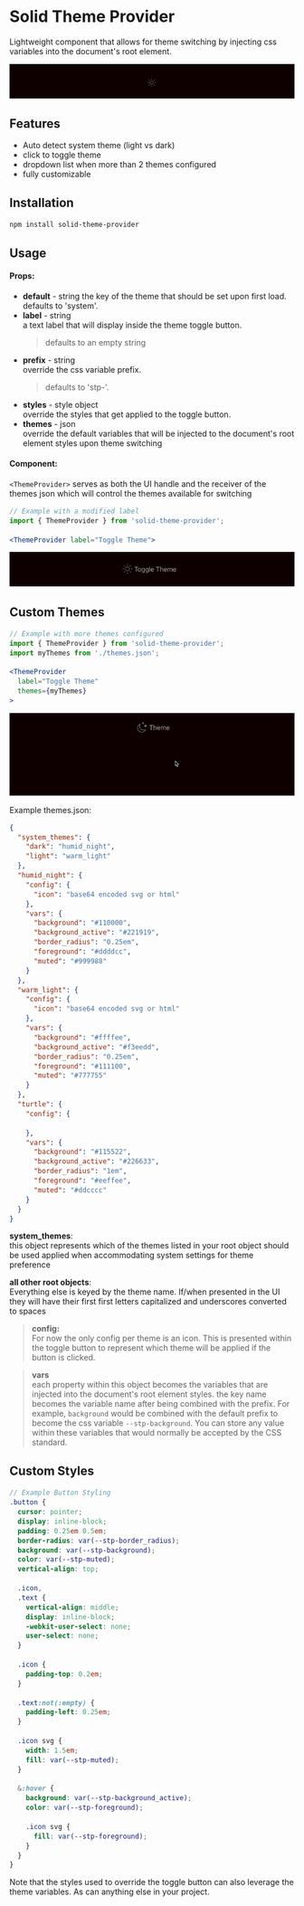 # Solid Theme Provider

Lightweight component that allows for theme switching by injecting css variables into the document's root element.

![Example of UI with no configuration](https://github.com/gnomical/solid-theme-provider/blob/assets/minimum_ui.gif?raw=true)

## Features

- Auto detect system theme (light vs dark)
- click to toggle theme
- dropdown list when more than 2 themes configured
- fully customizable

## Installation

```bash
npm install solid-theme-provider
```

## Usage

#### Props:

- **default** - string
  the key of the theme that should be set upon first load. defaults to 'system'.
- **label** - string  
  a text label that will display inside the theme toggle button.
  > defaults to an empty string
- **prefix** - string  
  override the css variable prefix. 
  > defaults to 'stp-'.
- **styles** - style object  
  override the styles that get applied to the toggle button.
- **themes** - json  
  override the default variables that will be injected to the document's root element styles upon theme switching

#### Component:

`<ThemeProvider>` serves as both the UI handle and the receiver of the themes json which will control the themes available for switching

```jsx
// Example with a modified label
import { ThemeProvider } from 'solid-theme-provider';

<ThemeProvider label="Toggle Theme">
```

![Example of UI with custom label](https://github.com/gnomical/solid-theme-provider/blob/assets/label_ui.gif?raw=true)

## Custom Themes

```jsx
// Example with more themes configured
import { ThemeProvider } from 'solid-theme-provider';
import myThemes from './themes.json';

<ThemeProvider 
  label="Toggle Theme"
  themes={myThemes}
>
```

![Example of UI with custom label](https://github.com/gnomical/solid-theme-provider/blob/assets/dropdown_ui.gif?raw=true)

Example themes.json:

```json
{
  "system_themes": {
    "dark": "humid_night",
    "light": "warm_light"
  },
  "humid_night": {
    "config": {
      "icon": "base64 encoded svg or html"
    },
    "vars": {
      "background": "#110000",
      "background_active": "#221919",
      "border_radius": "0.25em",
      "foreground": "#ddddcc",
      "muted": "#999988"
    }
  },
  "warm_light": {
    "config": {
      "icon": "base64 encoded svg or html"
    },
    "vars": {
      "background": "#ffffee",
      "background_active": "#f3eedd",
      "border_radius": "0.25em",
      "foreground": "#111100",
      "muted": "#777755"
    }
  },
  "turtle": {
    "config": {

    },
    "vars": {
      "background": "#115522",
      "background_active": "#226633",
      "border_radius": "1em",
      "foreground": "#eeffee",
      "muted": "#ddcccc"
    }
  }
}
```

**system_themes**:  
this object represents which of the themes listed in your root object should be used applied when accommodating system settings for theme preference

**all other root objects**:  
Everything else is keyed by the theme name. If/when presented in the UI they will have their first first letters capitalized and underscores converted to spaces

> **config:**  
> For now the only config per theme is an icon. This is presented within the toggle button to represent which theme will be applied if the button is clicked.

> **vars**  
> each property within this object becomes the variables that are injected into the document's root element styles. the key name becomes the variable name after being combined with the prefix. For example, `background` would be combined with the default prefix to become the css variable `--stp-background`. You can store any value within these variables that would normally be accepted by the CSS standard.

## Custom Styles

```scss
// Example Button Styling
.button {
  cursor: pointer;
  display: inline-block;
  padding: 0.25em 0.5em;
  border-radius: var(--stp-border_radius);
  background: var(--stp-background);
  color: var(--stp-muted);
  vertical-align: top;

  .icon,
  .text {
    vertical-align: middle;
    display: inline-block;
    -webkit-user-select: none;
    user-select: none;
  }

  .icon {
    padding-top: 0.2em;
  }

  .text:not(:empty) {
    padding-left: 0.25em;
  }

  .icon svg {
    width: 1.5em;
    fill: var(--stp-muted);
  }

  &:hover {
    background: var(--stp-background_active);
    color: var(--stp-foreground);

    .icon svg {
      fill: var(--stp-foreground);
    }
  }
}
```

Note that the styles used to override the toggle button can also leverage the theme variables. As can anything else in your project.
